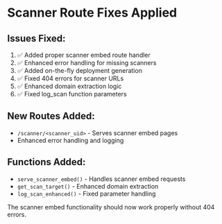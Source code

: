 
# Scanner Route Fixes Applied

## Issues Fixed:
1. ✅ Added proper scanner embed route handler
2. ✅ Enhanced error handling for missing scanners
3. ✅ Added on-the-fly deployment generation
4. ✅ Fixed 404 errors for scanner URLs
5. ✅ Enhanced domain extraction logic
6. ✅ Fixed log_scan function parameters

## New Routes Added:
- `/scanner/<scanner_uid>` - Serves scanner embed pages
- Enhanced error handling and logging

## Functions Added:
- `serve_scanner_embed()` - Handles scanner embed requests
- `get_scan_target()` - Enhanced domain extraction
- `log_scan_enhanced()` - Fixed parameter handling

The scanner embed functionality should now work properly without 404 errors.
    